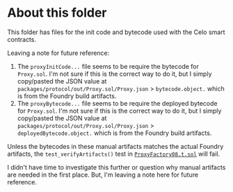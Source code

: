 # About this folder

This folder has files for the init code and bytecode used with the Celo smart contracts.

Leaving a note for future reference:

1. The `proxyInitCode...` file seems to be require the bytecode for `Proxy.sol`. I'm not sure if this is the correct way to do it, but I simply copy/pasted the JSON value at `packages/protocol/out/Proxy.sol/Proxy.json` > `bytecode.object.` which is from the Foundry build artifacts.
1. The `proxyBytecode...` file seems to be require the deployed bytecode for `Proxy.sol`. I'm not sure if this is the correct way to do it, but I simply copy/pasted the JSON value at `packages/protocol/out/Proxy.sol/Proxy.json` > `deployedBytecode.object.` which is from the Foundry build artifacts.

Unless the bytecodes in these manual artifacts matches the actual Foundry artifacts, the `test_verifyArtifacts()` test in [`ProxyFactory08.t.sol`](../../test-sol/unit/common/ProxyFactory08.t.sol) will fail.

I didn't have time to investigate this further or question why manual artifacts are needed in the first place. But, I'm leaving a note here for future reference.
